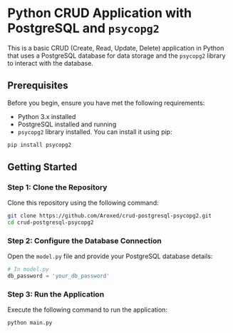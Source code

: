 # Python CRUD Application with PostgreSQL and `psycopg2`

This is a basic CRUD (Create, Read, Update, Delete) application in Python that uses a PostgreSQL database for data storage and the `psycopg2` library to interact with the database.

## Prerequisites

Before you begin, ensure you have met the following requirements:

- Python 3.x installed
- PostgreSQL installed and running
- `psycopg2` library installed. You can install it using pip:

```bash
pip install psycopg2
```

## Getting Started

### Step 1: Clone the Repository

Clone this repository using the following command:

```bash
git clone https://github.com/Aroxed/crud-postgresql-psycopg2.git
cd crud-postgresql-psycopg2
```
### Step 2: Configure the Database Connection

Open the `model.py` file and provide your PostgreSQL database details:

```python
# In model.py
db_password = 'your_db_password'
```
### Step 3: Run the Application

Execute the following command to run the application:

```bash
python main.py
```

